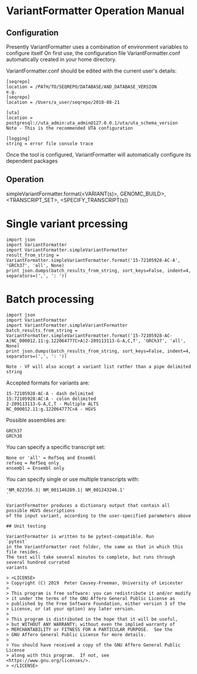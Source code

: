 # VariantFormatter Operation Manual

## Configuration

Presently VariantFormatter uses a combination of environment variables to configure itself
On first use, the configuration file VariantFormatter.conf automatically created in your 
home directory.  

VariantFormatter.conf should be edited with the current user's details:

```
[seqrepo]
location = /PATH/TO/SEQREPO/DATABASE/AND_DATABASE_VERSION
e.g.
[seqrepo]
location = /Users/a_user/seqrepo/2018-08-21

[uta]
location = postgresql://uta_admin:uta_admin@127.0.0.1/uta/uta_schema_version
Note - This is the recommended UTA configuration

```

```
[logging]
string = error file console trace
```

Once the tool is configured, VariantFormatter will automatically configure its dependent 
packages

## Operation
simpleVariantFormatter.format(<VARIANT(s)>, GENOMC_BUILD>, <TRANSCRIPT_SET>, <SPECIFY_TRANSCRIPT(s))

# Single variant prcessing
```
import json
import VariantFormatter
import VariantFormatter.simpleVariantFormatter
result_from_string = VariantFormatter.simpleVariantFormatter.format('15-72105928-AC-A', 'GRCh37', 'all', None)
print json.dumps(batch_results_from_string, sort_keys=False, indent=4, separators=(',', ': '))
```

# Batch processing
```
import json
import VariantFormatter
import VariantFormatter.simpleVariantFormatter
batch_results_from_string = VariantFormatter.simpleVariantFormatter.format('15-72105928-AC-A|NC_000012.11:g.122064777C>A|2-209113113-G-A,C,T', 'GRCh37', 'all', None)
print json.dumps(batch_results_from_string, sort_keys=False, indent=4, separators=(',', ': '))

Note - VF will also accept a variant list rather than a pipe delimited string
```

Accepted formats for variants are:
```
15-72105928-AC-A - dash delimited
15:72105928:AC:A - colon delimited
2-209113113-G-A,C,T - Multiple ALTS
NC_000012.11:g.122064777C>A - HGVS
```
Possible assemblies are:
```
GRCh37
GRCh38
```

You can specify a specific transcript set:
```
None or 'all' = RefSeq and Ensembl
refseq = RefSeq only
ensembl = Ensembl only
```

You can specify single or use multiple transcripts with: 
```
'NM_022356.3| NM_001146289.1| NM_001243246.1'
``

VariantFormatter produces a dictionary output that contain all possible HGVS descriptions
of the input variant, according to the user-specified parameters above 

## Unit testing

VariantFormatter is written to be pytest-compatible. Run
`pytest`
in the VariantFormatter root folder, the same as that in which this file resides. 
The test will take several minutes to complete, but runs through several hundred currated
variants

> <LICENSE>
> Copyright (C) 2019  Peter Causey-Freeman, University of Leicester
> 
> This program is free software: you can redistribute it and/or modify
> it under the terms of the GNU Affero General Public License as
> published by the Free Software Foundation, either version 3 of the
> License, or (at your option) any later version.
> 
> This program is distributed in the hope that it will be useful,
> but WITHOUT ANY WARRANTY; without even the implied warranty of
> MERCHANTABILITY or FITNESS FOR A PARTICULAR PURPOSE.  See the
> GNU Affero General Public License for more details.
> 
> You should have received a copy of the GNU Affero General Public License
> along with this program.  If not, see <https://www.gnu.org/licenses/>.
> </LICENSE>